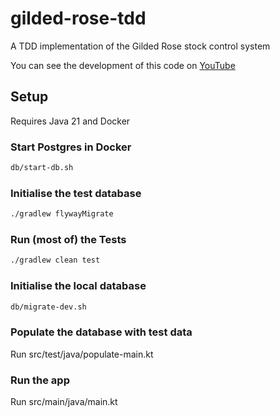# gilded-rose-tdd

A TDD implementation of the Gilded Rose stock control system

You can see the development of this code on [YouTube](https://youtube.com/playlist?list=PL1ssMPpyqocg2D_8mgIbcnQGxCPI2_fpA)

## Setup

Requires Java 21 and Docker

### Start Postgres in Docker

```bash
db/start-db.sh
```

### Initialise the test database

```bash
./gradlew flywayMigrate
```

### Run (most of) the Tests

```bash
./gradlew clean test
```

### Initialise the local database

```bash
db/migrate-dev.sh
```

### Populate the database with test data

Run src/test/java/populate-main.kt

### Run the app

Run src/main/java/main.kt
